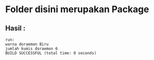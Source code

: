 # Folder disini merupakan Package

## Hasil :
```
run:
warna doraemon Biru
jumlah kumis doraemon 6
BUILD SUCCESSFUL (total time: 0 seconds)
```
